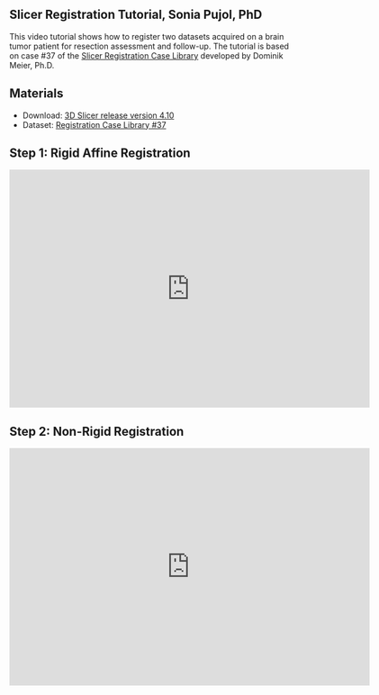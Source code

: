 
Slicer Registration Tutorial, Sonia Pujol, PhD
--------------------------------------------------
This video tutorial shows how to register two datasets acquired on a brain tumor patient for resection assessment and follow-up.
The tutorial is based on case #37 of the [Slicer Registration Case Library](https://www.na-mic.org/wiki/Projects:RegistrationDocumentation:UseCaseInventory) developed by Dominik Meier, Ph.D.

Materials
---------
* Download: [3D Slicer release version 4.10](https://download.slicer.org/)
* Dataset: [Registration Case Library #37](https://www.na-mic.org/wiki/File:RegLib_C37_Data.zip)


Step 1: Rigid Affine Registration
--------------------------
<iframe src="https://player.vimeo.com/video/312075616" width="640" height="423" frameborder="0" webkitallowfullscreen mozallowfullscreen allowfullscreen></iframe>

Step 2: Non-Rigid Registration
--------------------------
<iframe src="https://player.vimeo.com/video/312076458" width="640" height="422" frameborder="0" webkitallowfullscreen mozallowfullscreen allowfullscreen></iframe>
